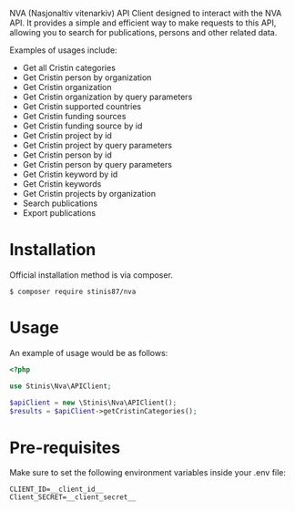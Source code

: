 NVA (Nasjonaltiv vitenarkiv) API Client designed to interact with the NVA API. It provides a simple and efficient way to make requests to this API, allowing you to search for publications, persons and other related data.

Examples of usages include:

- Get all Cristin categories
- Get Cristin person by organization
- Get Cristin organization
- Get Cristin organization by query parameters
- Get Cristin supported countries
- Get Cristin funding sources
- Get Cristin funding source by id
- Get Cristin project by id
- Get Cristin project by query parameters
- Get Cristin person by id
- Get Cristin person by query parameters
- Get Cristin keyword by id
- Get Cristin keywords
- Get Cristin projects by organization
- Search publications
- Export publications

Installation
============

Official installation method is via composer.

```
$ composer require stinis87/nva
```

Usage
=====

An example of usage would be as follows:

```php
<?php

use Stinis\Nva\APIClient;

$apiClient = new \Stinis\Nva\APIClient();
$results = $apiClient->getCristinCategories();

```

Pre-requisites
=====================

Make sure to set the following environment variables inside your .env file:

```
CLIENT_ID=__client_id__
Client_SECRET=__client_secret__
```

